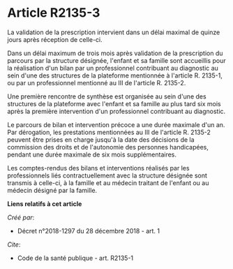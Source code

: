 # Article R2135-3

La validation de la prescription intervient dans un délai maximal de quinze jours après réception de celle-ci. 

Dans un délai maximum de trois mois après validation de la prescription du parcours par la structure désignée, l'enfant et sa
famille sont accueillis pour la réalisation d'un bilan par un professionnel contribuant au diagnostic au sein d'une des
structures de la plateforme mentionnée à l'article R. 2135-1, ou par un professionnel mentionné au III de l'article R.
2135-2. 

Une première rencontre de synthèse est organisée au sein d'une des structures de la plateforme avec l'enfant et sa famille au
plus tard six mois après la première intervention d'un professionnel contribuant au diagnostic. 

Le parcours de bilan et intervention précoce a une durée maximale d'un an. Par dérogation, les prestations mentionnées au III
de l'article R. 2135-2 peuvent être prises en charge jusqu'à la date des décisions de la commission des droits et de
l'autonomie des personnes handicapées, pendant une durée maximale de six mois supplémentaires. 

Les comptes-rendus des bilans et interventions réalisés par les professionnels liés contractuellement avec la structure
désignée sont transmis à celle-ci, à la famille et au médecin traitant de l'enfant ou au médecin désigné par la famille.

**Liens relatifs à cet article**

_Créé par_:

  - Décret n°2018-1297 du 28 décembre 2018 - art. 1

_Cite_:

  - Code de la santé publique - art. R2135-1
